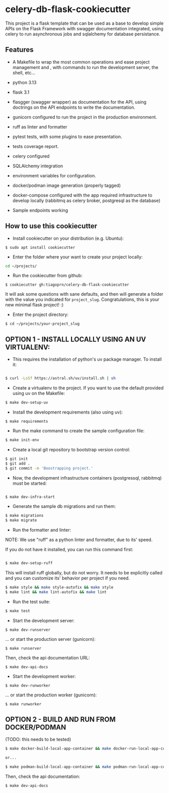 # celery-db-flask-cookiecutter

This project is a flask template that can be used as a base to develop simple APIs on the Flask Framework with swagger documentation integrated, using celery to run asynchronous jobs and sqlalchemy for database persistance.

## Features

- A Makefile to wrap the most common operations and ease project management and , with commands to run the development server, the shell, etc...

- python 3.13

- flask 3.1

- flasgger (swagger wrapper) as documentation for the API, using doctrings on the API endpoints to write the documentation.

- gunicorn configured to run the project in the production environment.

- ruff as linter and formatter

- pytest tests, with some plugins to ease presentation.

- tests coverage report.

- celery configured

- SQLAlchemy integration

- environment variables for configuration.

- docker/podman image generation (properly tagged)

- docker-compose configured with the app required infrastructure to develop locally (rabbitmq as celery broker, postgresql as the database)

- Sample endpoints working

## How to use this cookiecutter

- Install cookiecutter on your distribution (e.g. Ubuntu):

`$ sudo apt install cookiecutter`

- Enter the folder where your want to create your project locally:

``` bash
cd ~/projects/
```

- Run the cookiecutter from github:

`$ cookiecutter gh:tiagoprn/celery-db-flask-cookiecutter`

It will ask some questions with sane defaults, and then will generate a folder with the value you
indicated for `project_slug`. Congratulations, this is your new minimal flask project! :)

- Enter the project directory:

`$ cd ~/projects/your-project_slug`

## OPTION 1 - INSTALL LOCALLY USING AN UV VIRTUALENV:

- This requires the installation of python's uv package manager. To install it:

``` bash

$ curl -LsSf https://astral.sh/uv/install.sh | sh

```

- Create a virtualenv to the project. If you want to use the default provided using uv on the Makefile:

``` bash
$ make dev-setup-uv
```

- Install the development requirements (also using uv):

`$ make requirements`

- Run the make command to create the sample configuration file:

``` bash
$ make init-env
```

- Create a local git repository to bootstrap version control:

``` bash
$ git init
$ git add .
$ git commit -m 'Boostrapping project.'
```

- Now, the development infrastructure containers (postgressql, rabbitmq) must be started:

``` bash

$ make dev-infra-start

```

- Generate the sample db migrations and run them:

``` bash
$ make migrations
$ make migrate
```

- Run the formatter and linter:

NOTE: We use "ruff" as a python linter and formatter, due to its' speed.

If you do not have it installed, you can run this command first:

``` bash

$ make dev-setup-ruff

```

This will install ruff globally, but do not worry. It needs to be explicitly called and you can customize its' behavior per project if you need.

``` bash
$ make style && make style-autofix && make style
$ make lint && make lint-autofix && make lint
```

- Run the test suite:

``` bash
$ make test
```

- Start the development server:

`$ make dev-runserver`

... or start the production server (gunicorn):

`$ make runserver`

Then, check the api documentation URL:

`$ make dev-api-docs`

- Start the development worker:

`$ make dev-runworker`

... or start the production worker (gunicorn):

`$ make runworker`

## OPTION 2 - BUILD AND RUN FROM DOCKER/PODMAN

(TODO: this needs to be tested)

``` bash
$ make docker-build-local-app-container && make docker-run-local-app-container

or...

$ make podman-build-local-app-container && make podman-run-local-app-container
```

Then, check the api documentation:

`$ make dev-api-docs`

